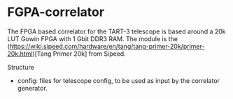 # FGPA-correlator

The FPGA based correlator for the TART-3 telescope is based around a 20k LUT Gowin FPGA with 1 Gbit DDR3 RAM. The module is the (https://wiki.sipeed.com/hardware/en/tang/tang-primer-20k/primer-20k.html)[Tang Primer 20k] from Sipeed.

Structure

* config: files for telescope config, to be used as input by the correlator generator.

